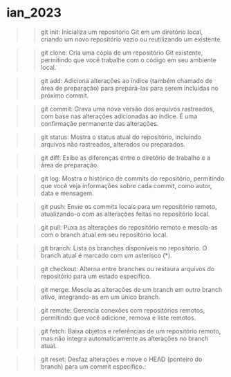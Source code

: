 # ian_2023


>>git init: Inicializa um repositório Git em um diretório local, criando um novo repositório vazio ou reutilizando um existente.

>>git clone: Cria uma cópia de um repositório Git existente, permitindo que você trabalhe com o código em seu ambiente local.

>>git add: Adiciona alterações ao índice (também chamado de área de preparação) para prepará-las para serem incluídas no próximo commit.

>>git commit: Grava uma nova versão dos arquivos rastreados, com base nas alterações adicionadas ao índice. É uma confirmação permanente das alterações.

>>git status: Mostra o status atual do repositório, incluindo arquivos não rastreados, alterados ou preparados.

>>git diff: Exibe as diferenças entre o diretório de trabalho e a área de preparação.

>>git log: Mostra o histórico de commits do repositório, permitindo que você veja informações sobre cada commit, como autor, data e mensagem.

>>git push: Envie os commits locais para um repositório remoto, atualizando-o com as alterações feitas no repositório local.

>>git pull: Puxa as alterações do repositório remoto e mescla-as com o branch atual em seu repositório local.

>>git branch: Lista os branches disponíveis no repositório. O branch atual é marcado com um asterisco (*).

>>git checkout: Alterna entre branches ou restaura arquivos do repositório para um estado específico.

>>git merge: Mescla as alterações de um branch em outro branch ativo, integrando-as em um único branch.

>>git remote: Gerencia conexões com repositórios remotos, permitindo que você adicione, remova e liste remotos.

>>git fetch: Baixa objetos e referências de um repositório remoto, mas não integra automaticamente as alterações no branch atual.

>>git reset: Desfaz alterações e move o HEAD (ponteiro do branch) para um commit específico.:

###